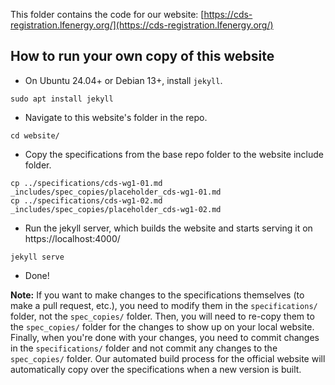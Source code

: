 This folder contains the code for our website:
[https://cds-registration.lfenergy.org/](https://cds-registration.lfenergy.org/)


## How to run your own copy of this website

* On Ubuntu 24.04+ or Debian 13+, install `jekyll`.

```
sudo apt install jekyll
```

* Navigate to this website's folder in the repo.

```
cd website/
```

* Copy the specifications from the base repo folder to the website include folder.

```
cp ../specifications/cds-wg1-01.md _includes/spec_copies/placeholder_cds-wg1-01.md
cp ../specifications/cds-wg1-02.md _includes/spec_copies/placeholder_cds-wg1-02.md
```

* Run the jekyll server, which builds the website and starts serving it on https://localhost:4000/

```
jekyll serve
```

* Done!

**Note:** If you want to make changes to the specifications themselves (to make a pull request, etc.), you need to modify them in the `specifications/` folder, not the `spec_copies/` folder.
Then, you will need to re-copy them to the `spec_copies/` folder for the changes to show up on your local website.
Finally, when you're done with your changes, you need to commit changes in the `specifications/` folder and not commit any changes to the `spec_copies/` folder.
Our automated build process for the official website will automatically copy over the specifications when a new version is built.
